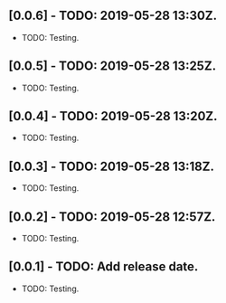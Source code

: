 ## [0.0.6] - TODO: 2019-05-28 13:30Z.

* TODO: Testing.

## [0.0.5] - TODO: 2019-05-28 13:25Z.

* TODO: Testing.

## [0.0.4] - TODO: 2019-05-28 13:20Z.

* TODO: Testing.

## [0.0.3] - TODO: 2019-05-28 13:18Z.

* TODO: Testing.

## [0.0.2] - TODO: 2019-05-28 12:57Z.

* TODO: Testing.

## [0.0.1] - TODO: Add release date.

* TODO: Testing.
